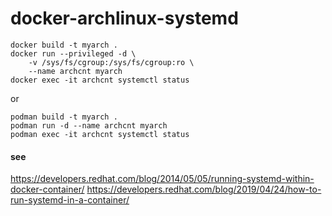 # docker-archlinux-systemd

```
docker build -t myarch .
docker run --privileged -d \
    -v /sys/fs/cgroup:/sys/fs/cgroup:ro \
    --name archcnt myarch
docker exec -it archcnt systemctl status
```
or
```
podman build -t myarch .
podman run -d --name archcnt myarch
podman exec -it archcnt systemctl status
```

#### see
https://developers.redhat.com/blog/2014/05/05/running-systemd-within-docker-container/
https://developers.redhat.com/blog/2019/04/24/how-to-run-systemd-in-a-container/
